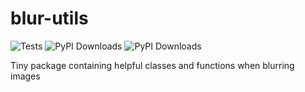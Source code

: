 # blur-utils
![Tests](https://github.com/galactixx/blur-utils/actions/workflows/continuous_integration.yaml/badge.svg)
![PyPI Downloads](https://static.pepy.tech/badge/blur-utils/month)
![PyPI Downloads](https://static.pepy.tech/badge/blur-utils)

Tiny package containing helpful classes and functions when blurring images
